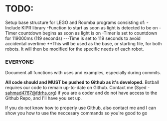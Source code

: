 # TODO:
Setup base structure for LEGO and Roomba programs consisting of:
-Include KIPR library
-Function to start as soon as light is detected to be on
-Timer countdown begins as soon as light is on
-Timer is set to countdown for 119000ms (119 seconds)
---Time is set to 119 seconds to avoid accidental overtime
\**This will be used as the base, or starting file, for both robots. It will then be modified for the specific needs of each robot.

### EVERYONE:
Document all functions with uses and examples, especially during commits.

**All code should and MUST be pushed to Github as it's developed.** Botball requires our code to remain up-to-date on Github. Contact me (Syed - sahmad4767@fdrhs.org) if you are a coder and do not have access to the Github Repo, and I'll have you set up.

If you do not know how to properly use Github, also contact me and I can show you how to use the neccesary commands so you're good to go
